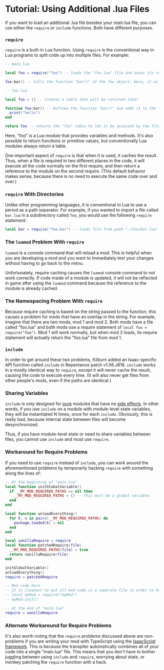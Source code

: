 # Tutorial: Using Additional .lua Files

If you want to load an additional .lua file besides your main.lua file, you can use either the `require` or `include` functions. Both have different purposes.

### `require`

`require` is a built-in Lua function. Using `require` is the conventional way in Lua programs to split code up into multiple files. For example:

```lua
-- main.lua

local foo = require("foo") -- loads the "foo.lua" file and saves its return value into the variable "foo"

foo:bar() -- Calls the function "bar()" of the foo object. Here, it will print "hello"
```

```lua
-- foo.lua

local foo = {} -- creates a table that will be returned later

function foo:bar() -- Defines the function "bar()" and adds it to the "foo" table
  print("hello")
end

return foo -- returns the "foo" table to let it be accessed by the file which calls "require()"
```

Here, "foo" is a Lua *module* that provides variables and methods. It's also possible to return functions or primitive values, but conventionally Lua modules always return a table.

One important aspect of `require` is that when it is used, it caches the result. Thus, when a file is required in two different places in the code, it will execute all the code normally on the first require, and then return a reference to the module on the second require. (This default behavior makes sense, because there is no need to execute the same code over and over.)

### `require` With Directories

Unlike other programming languages, it is conventional in Lua to use a period as a path separator. For example, if you wanted to import a file called `bar.lua` in a subdirectory called `foo`, you would use the following `require` statement:

```lua
local bar = require("foo.bar") -- loads file from path "./foo/bar.lua"
```

### The `luamod` Problem With `require`

`luamod` is a console command that will reload a mod. This is helpful when you are developing a mod and you want to immediately test your changes without having to go back to the menu.

Unfortunately, require caching causes the `luamod` console command to not work correctly. If code inside of a module is updated, it will not be reflected in game after using the `luamod` command because the reference to the module is already cached.

### The Namespacing Problem With `require`

Because require caching is based on the string passed to the function, this causes a problem for mods that have an overlap in the string. For example, imagine that there are two mods, mod 1 and mod 2. Both mods have a file called "foo.lua" and both mods use a require statement of `local foo = require("foo")`. Mod 1 will work normally, but when mod 2 loads, its require statement will actually return the "foo.lua" file from mod 1.

### `include`

In order to get around these two problems, Kilburn added an Isaac-specific API function called `include` in Repentance patch v1.06.J818. `include` works in a mostly identical way to `require`, except it will never cache the result, causing the code to execute every time. (It will also never get files from other people's mods, even if the paths are identical.)

### Sharing Variables

`include` is only designed for [pure](https://en.wikipedia.org/wiki/Pure_function) modules that have no [side effects](https://en.wikipedia.org/wiki/Side_effect_(computer_science)). In other words, if you use `include` on a module with module-level state variables, they will be instantiated N times, once for each `include`. Obviously, this is really bad, because internal state between files will become desynchronized.

Thus, if you have module-level state or need to share variables between files, you cannot use `include` and must use `require`.

### Workaround for Require Problems

If you need to use `require` instead of `include`, you can work around the aforementioned problems by temporarily hacking `require` with something along the lines of:

```lua
-- At the beginning of "main.lua"
local function initGlobalVariable()
  if __MY_MOD_REQUIRED_PATHS == nil then
    __MY_MOD_REQUIRED_PATHS = {} -- This must be a global variable
  end
end

local function unloadEverything()
  for k, v in pairs(__MY_MOD_REQUIRED_PATHS) do
    package.loaded[k] = nil
  end
end

local vanillaRequire = require
local function patchedRequire(file)
  __MY_MOD_REQUIRED_PATHS[file] = true
  return vanillaRequire(file)
end

initGlobalVariable()
unloadEverything()
require = patchedRequire

-- Mod code here
-- It is cleanest to put all mod code in a separate file in order to keep the hack code separated, e.g.
-- local myMod = require("myMod")
-- myMod:init()

-- At the end of "main.lua"
require = vanillaRequire
```

### Alternate Workaround for Require Problems

It's also worth noting that the `require` problems discussed above are non-problems if you are writing your mod with TypeScript using the [IsaacScript framework](https://isaacscript.github.io/). This is because the transpiler automatically combines all of your code into a single "main.lua" file. This means that you don't have to bother juggling between using `include` and `require`, worrying about state, or monkey patching the `require` function with a hack.

